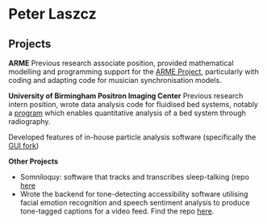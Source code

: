 # Peter Laszcz

## Projects
**ARME**
Previous research associate position, provided mathematical modelling and programming support for the [ARME Project](https://github.com/arme-project), particularly with coding and adapting code for musician synchronisation models.

**University of Birmingham Positron Imaging Center**
Previous research intern position, wrote data analysis code for fluidised bed systems, notably a [program](https://peter-laszcz.github.io/writeup.pdf) which enables quantitative analysis of a bed system through radiography.

Developed features of in-house particle analysis software (specifically the [GUI fork](https://github.com/dwerner95/up4-GUI))

**Other Projects**

- Somniloquy: software that tracks and transcribes sleep-talking (repo [here](https://github.com/Peter-Laszcz/Somniloquy-Python)
- Wrote the backend for tone-detecting accessibility software utilising facial emotion recognition and speech sentiment analysis to produce tone-tagged captions for a video feed. Find the repo [here](https://github.com/SaltOfSpencer/Joke-Light).
